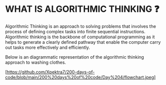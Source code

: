 # WHAT IS ALGORITHMIC THINKING ❓

Algorithmic Thinking is an approach to solving problems that involves the process of defining complex tasks into finite sequential instructions. Algorithmic thinking is the backbone of computational programming as it helps to generate a clearly defined pathway that enable the computer carry out tasks more effectively and efficiently.

Below is an diagrammatic representation of the algorithmic thinking approach to washing clothes.

[https://github.com/Xpektra7/200-days-of-code/blob/main/200%20days%20of%20code/Day%204/flowchart.jpeg]